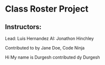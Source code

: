 # Class Roster Project

## Instructors:
Lead: Luis Hernandez
AI: Jonathon Hinchley

Contributed to by Jane Doe, Code Ninja

Hi My name is Durgesh
 contributed dy Durgesh
